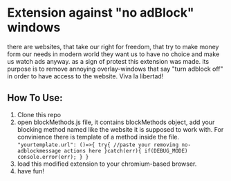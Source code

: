 
# Extension against "no adBlock" windows #


there are websites, that take our right for freedom, that try to make money form our needs in modern world
they want us to have no choice and make us watch ads anyway. as a sign of protest this extension was made.
its purpose is to remove annoying overlay-windows that say "turn adblock off" in order to have access to 
the website. Viva la libertad!
<br/>
## How To Use: ##

1. Clone this repo
2. open blockMethods.js file, it contains blockMethods object, add your blocking method named like
the website it is supposed to work with. For convinience there is template of a method inside the file.
`"yourtemplate.url": ()=>{
		try{
			//paste your removing no-adblockmessage actions here
		}catch(err){
			if(DEBUG_MODE)
				console.error(err);
		}
	}`
3. load this modified extension to your chromium-based browser.
4. have fun! 
